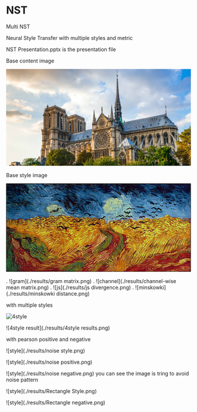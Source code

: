 # NST
Multi NST

Neural Style Transfer with multiple styles and metric

NST Presentation.pptx is the presentation file





Base content image

![content](./results/content.png)

Base style image

![style](./results/style.png)

.
![gram](./results/gram matrix.png)
.
![channel](./results/channel-wise mean matrix.png)
.
![js](./results/js divergence.png)
.
![minskowki](./results/minskowki distance.png)


with multiple styles

![4style](./results/4style.png)

![4style result](./results/4style results.png)


with pearson positive and negative

![style](./results/noise style.png)

![style](./results/noise positive.png)

![style](./results/noise negative.png)
you can see the image is tring to avoid noise pattern

![style](./results/Rectangle Style.png)

![style](./results/Rectangle negative.png)


